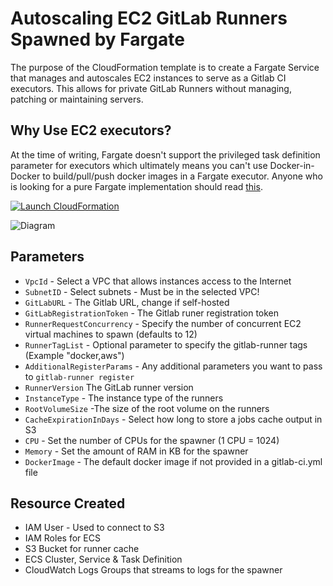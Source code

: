 # Autoscaling EC2 GitLab Runners Spawned by Fargate

The purpose of the CloudFormation template is to create a Fargate Service that manages and autoscales EC2 instances to serve as a Gitlab CI executors. This allows for private GitLab Runners without managing, patching or maintaining servers.

## Why Use EC2 executors?

At the time of writing, Fargate doesn't support the privileged task definition parameter for executors which ultimately means you can't use Docker-in-Docker to build/pull/push docker images in a Fargate executor. Anyone who is looking for a pure Fargate implementation should read [this](https://docs.gitlab.com/runner/configuration/runner_autoscale_aws_fargate/index.html).

[![Launch CloudFormation](https://s3.amazonaws.com/cloudformation-examples/cloudformation-launch-stack.png)](https://console.aws.amazon.com/cloudformation/home?stackName=stack_name&templateURL=template_locationhttps://console.aws.amazon.com/cloudformation/home?region=region#/stacks/new?stackName=stack_name&templateURL=https://autoscaling-ec2-gitlab-runners-fargate.s3-eu-west-1.amazonaws.com/master/gitlab-runner-template.yml)

![Diagram](https://github.com/woodjme/autoscaling-ec2-gitlab-runners-fargate/blob/master/diagram.png?raw=true)

## Parameters

* `VpcId` - Select a VPC that allows instances access to the Internet
* `SubnetID` - Select subnets - Must be in the selected VPC!
* `GitLabURL` - The Gitlab URL, change if self-hosted
* `GitLabRegistrationToken` - The Gitlab runer registration token
* `RunnerRequestConcurrency` - Specify the number of concurrent EC2 virtual machines to spawn (defaults to 12)
* `RunnerTagList` - Optional parameter to specify the gitlab-runner tags (Example "docker,aws")
* `AdditionalRegisterParams` - Any additional parameters you want to pass to `gitlab-runner register`
* `RunnerVersion` The GitLab runner version
* `InstanceType` - The instance type of the runners
* `RootVolumeSize` -The size of the root volume on the runners
* `CacheExpirationInDays` - Select how long to store a jobs cache output in S3
* `CPU` - Set the number of CPUs for the spawner (1 CPU = 1024)
* `Memory` - Set the amount of RAM in KB for the spawner
* `DockerImage` - The default docker image if not provided in a gitlab-ci.yml file

## Resource Created

* IAM User - Used to connect to S3
* IAM Roles for ECS
* S3 Bucket for runner cache
* ECS Cluster, Service & Task Definition
* CloudWatch Logs Groups that streams to logs for the spawner
